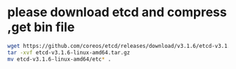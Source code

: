 # please download etcd and compress ,get bin file
``` bash
wget https://github.com/coreos/etcd/releases/download/v3.1.6/etcd-v3.1.6-linux-amd64.tar.gz
tar -xvf etcd-v3.1.6-linux-amd64.tar.gz
mv etcd-v3.1.6-linux-amd64/etc* .
```
